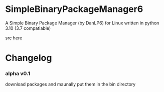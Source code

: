 # SimpleBinaryPackageManager6
A Simple Binary Package Manager (by DanLP6) for Linux written in python 3.10 (3.7 compatiable)


src here


# Changelog

### alpha v0.1

download packages and maunally put them in the bin directory
